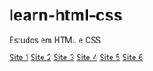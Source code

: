 # learn-html-css
 Estudos em HTML e CSS

<a href="https://jsamwell.github.io/learn-html-css/sites/site1/">Site 1</a>
<a href="https://jsamwell.github.io/learn-html-css/sites/site2/">Site 2</a>
<a href="https://jsamwell.github.io/learn-html-css/sites/site3/">Site 3</a>
<a href="https://jsamwell.github.io/learn-html-css/sites/site4/">Site 4</a>
<a href="https://jsamwell.github.io/learn-html-css/sites/site5/">Site 5</a>
<a href="https://jsamwell.github.io/learn-html-css/sites/site6/">Site 6</a>